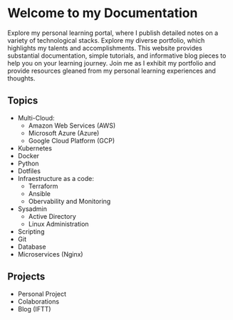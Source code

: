 # Welcome to my Documentation

Explore my personal learning portal, where I publish detailed notes on a variety of technological stacks. Explore my diverse portfolio, which highlights my talents and accomplishments. This website provides substantial documentation, simple tutorials, and informative blog pieces to help you on your learning journey. Join me as I exhibit my portfolio and provide resources gleaned from my personal learning experiences and thoughts.

## Topics
- Multi-Cloud:
  - Amazon Web Services (AWS)
  - Microsoft Azure (Azure)
  - Google Cloud Platform (GCP)
- Kubernetes
- Docker
- Python
- Dotfiles
- Infraestructure as a code:
  - Terraform
  - Ansible
  - Obervability and Monitoring
- Sysadmin
  - Active Directory
  - Linux Administration
- Scripting
- Git
- Database
- Microservices (Nginx)
 
 ## Projects
 - Personal Project
 - Colaborations
 - Blog (IFTT)